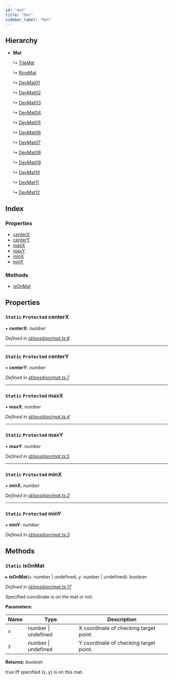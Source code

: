 ```yaml
---
id: "mat"
title: "Mat"
sidebar_label: "Mat"
---
```



## Hierarchy

* **Mat**

  ↳ [TileMat](tilemat.md)

  ↳ [RingMat](ringmat.md)

  ↳ [DevMat01](devmat01.md)

  ↳ [DevMat02](devmat02.md)

  ↳ [DevMat03](devmat03.md)

  ↳ [DevMat04](devmat04.md)

  ↳ [DevMat05](devmat05.md)

  ↳ [DevMat06](devmat06.md)

  ↳ [DevMat07](devmat07.md)

  ↳ [DevMat08](devmat08.md)

  ↳ [DevMat09](devmat09.md)

  ↳ [DevMat10](devmat10.md)

  ↳ [DevMat11](devmat11.md)

  ↳ [DevMat12](devmat12.md)

## Index

### Properties

* [centerX](mat.md#static-protected-centerx)
* [centerY](mat.md#static-protected-centery)
* [maxX](mat.md#static-protected-maxx)
* [maxY](mat.md#static-protected-maxy)
* [minX](mat.md#static-protected-minx)
* [minY](mat.md#static-protected-miny)

### Methods

* [isOnMat](mat.md#static-isonmat)

## Properties

### `Static` `Protected` centerX

▪ **centerX**: *number*

*Defined in [id/position/mat.ts:6](https://github.com/tetunori/p5.toio/blob/49ecddb/src/id/position/mat.ts#L6)*

___

### `Static` `Protected` centerY

▪ **centerY**: *number*

*Defined in [id/position/mat.ts:7](https://github.com/tetunori/p5.toio/blob/49ecddb/src/id/position/mat.ts#L7)*

___

### `Static` `Protected` maxX

▪ **maxX**: *number*

*Defined in [id/position/mat.ts:4](https://github.com/tetunori/p5.toio/blob/49ecddb/src/id/position/mat.ts#L4)*

___

### `Static` `Protected` maxY

▪ **maxY**: *number*

*Defined in [id/position/mat.ts:5](https://github.com/tetunori/p5.toio/blob/49ecddb/src/id/position/mat.ts#L5)*

___

### `Static` `Protected` minX

▪ **minX**: *number*

*Defined in [id/position/mat.ts:2](https://github.com/tetunori/p5.toio/blob/49ecddb/src/id/position/mat.ts#L2)*

___

### `Static` `Protected` minY

▪ **minY**: *number*

*Defined in [id/position/mat.ts:3](https://github.com/tetunori/p5.toio/blob/49ecddb/src/id/position/mat.ts#L3)*

## Methods

### `Static` isOnMat

▸ **isOnMat**(`x`: number | undefined, `y`: number | undefined): *boolean*

*Defined in [id/position/mat.ts:17](https://github.com/tetunori/p5.toio/blob/49ecddb/src/id/position/mat.ts#L17)*

Specified coordinate is on the mat or not.

**Parameters:**

Name | Type | Description |
------ | ------ | ------ |
`x` | number &#124; undefined | X coordinate of checking target point. |
`y` | number &#124; undefined | Y coordinate of checking target point.  |

**Returns:** *boolean*

true iff specified (x, y) is on this mat.
